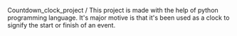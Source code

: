 Countdown_clock_project /
This project is made with the help of python programming language. It's major motive is that it's been used as a clock to signify the start or finish of an event.
